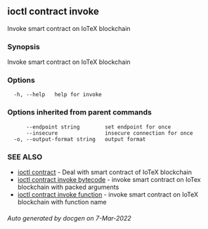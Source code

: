 ## ioctl contract invoke

Invoke smart contract on IoTeX blockchain

### Synopsis

Invoke smart contract on IoTeX blockchain

### Options

```
  -h, --help   help for invoke
```

### Options inherited from parent commands

```
      --endpoint string        set endpoint for once
      --insecure               insecure connection for once
  -o, --output-format string   output format
```

### SEE ALSO

* [ioctl contract](ioctl_contract.md)	 - Deal with smart contract of IoTeX blockchain
* [ioctl contract invoke bytecode](ioctl_contract_invoke_bytecode.md)	 - invoke smart contract on IoTex blockchain with packed arguments
* [ioctl contract invoke function](ioctl_contract_invoke_function.md)	 - invoke smart contract on IoTeX blockchain with function name

###### Auto generated by docgen on 7-Mar-2022
